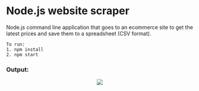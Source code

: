 # Node.js website scraper

<p>
   Node.js command line application that goes to an ecommerce site to get the latest prices and save them to a spreadsheet (CSV format).
</p>

```
To run: 
1. npm install
2. npm start

```
### Output:
<p align="center">
 <img src="https://user-images.githubusercontent.com/6277603/43475302-370d3756-94aa-11e8-96e8-8a3bdee7bf92.png">   
</p>
